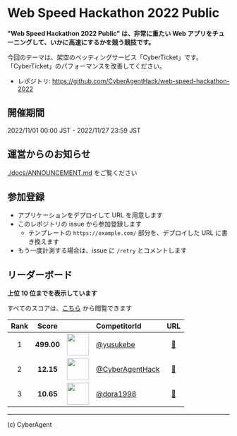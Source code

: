 # Web Speed Hackathon 2022 Public

**"Web Speed Hackathon 2022 Public" は、非常に重たい Web アプリをチューニングして、いかに高速にするかを競う競技です。**

今回のテーマは、架空のベッティングサービス「CyberTicket」です。
「CyberTicket」のパフォーマンスを改善してください。

- レポジトリ: https://github.com/CyberAgentHack/web-speed-hackathon-2022

## 開催期間

2022/11/01 00:00 JST - 2022/11/27 23:59 JST

## 運営からのお知らせ

[./docs/ANNOUNCEMENT.md](./docs/ANNOUNCEMENT.md) をご覧ください

## 参加登録

- アプリケーションをデプロイして URL を用意します
- このレポジトリの issue から参加登録します
  - テンプレートの `https://example.com/` 部分を、デプロイした URL に書き換えます
- もう一度計測する場合は、issue に `/retry` とコメントします

## リーダーボード

**上位 10 位までを表示しています**

すべてのスコアは、[こちら](./score.csv) から閲覧できます

<!-- leaderboard:start -->

|Rank|Score||CompetitorId|URL|
|:--:|:--:|:--:|:--|:--:|
|1|**499.00**|<img alt="" width="50" height="50" src="https://github.com/yusukebe.png?size=100"/>|[@yusukebe](https://github.com/yusukebe)|[:link:](https://wsh2022-fastly.yusukebe.com/)|
|2|**12.15**|<img alt="" width="50" height="50" src="https://github.com/CyberAgentHack.png?size=100"/>|[@CyberAgentHack](https://github.com/CyberAgentHack)|[:link:](https://web-speed-hackathon-2022.herokuapp.com/)|
|3|**10.65**|<img alt="" width="50" height="50" src="https://github.com/dora1998.png?size=100"/>|[@dora1998](https://github.com/dora1998)|[:link:](https://web-speed-hackathon-2022.herokuapp.com/)|

<!-- leaderboard:end -->

---

(c) CyberAgent
